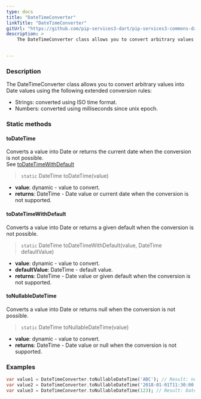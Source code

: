 ```yaml
---
type: docs
title: "DateTimeConverter"
linkTitle: "DateTimeConverter"
gitUrl: "https://github.com/pip-services3-dart/pip-services3-commons-dart"
description: > 
    The DateTimeConverter class allows you to convert arbitrary values into Date values using extended conversion rules.

    
---
```


### Description    

The DateTimeConverter class allows you to convert arbitrary values into Date values using the following extended conversion rules:
- Strings: converted using ISO time format.
- Numbers: converted using milliseconds since unix epoch.

### Static methods

#### toDateTime
Converts a value into Date or returns the current date when the conversion is not possible.  
See [toDateTimeWithDefault](#todatetimewithdefault)

> `static` DateTime toDateTime(value)

- **value**: dynamic - value to convert.
- **returns**: DateTime - Date value or current date when the conversion is not supported.

#### toDateTimeWithDefault
Converts a value into Date or returns a given default when the conversion is not possible.

> `static` DateTime toDateTimeWithDefault(value, DateTime defaultValue)

- **value**: dynamic - value to convert.
- **defaultValue**: DateTime - default value.
- **returns**: DateTime - Date value or given default when the conversion is not supported.

#### toNullableDateTime
Converts a value into Date or returns null when the conversion is not possible.

> `static` DateTime toNullableDateTime(value)

- **value**: dynamic - value to convert.
- **returns**: DateTime - Date value or null when the conversion is not supported.

### Examples

```dart
var value1 = DateTimeConverter.toNullableDateTime('ABC'); // Result: null
var value2 = DateTimeConverter.toNullableDateTime('2018-01-01T11:30:00.0'); // Result: Date(2018,0,1,11,30)
var value3 = DateTimeConverter.toNullableDateTime(123); // Result: Date(123)

```
